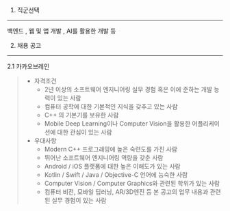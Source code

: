 1. 직군선택

---

백엔드 , 웹 및 앱 개발 , AI를 활용한 개발 등

2. 채용 공고

---

2.1 카카오브레인

> - 자격조건
>   - 2년 이상의 소프트웨어 엔지니어링 실무 경험 혹은 이에 준하는 개발 능력이 있는 사람
>   - 컴퓨터 공학에 대한 기본적인 지식을 갖추고 있는 사람
>   - C++ 의 기본기를 보유한 사람
>   - Mobile Deep Learning이나 Computer Vision을 활용한 어플리케이션에 대한 관심이 있는 사람
> - 우대사항
>   - Modern C++ 프로그래밍에 높은 숙련도를 가진 사람
>   - 뛰어난 소프트웨어 엔지니어링 역량을 갖춘 사람
>   - Android / iOS 플랫폼에 대한 높은 이해도가 있는 사람
>   - Kotlin / Swift / Java / Objective-C 언어에 능숙한 사람
>   - Computer Vision / Computer Graphics와 관련된 학위가 있는 사람
>   - 컴퓨터 비전, 모바일 딥러닝, AR/3D엔진 등 본 공고의 업무 내용과 관련된 실무 경험이 있는 사람

